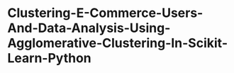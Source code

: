 # Clustering-E-Commerce-Users-And-Data-Analysis-Using-Agglomerative-Clustering-In-Scikit-Learn-Python